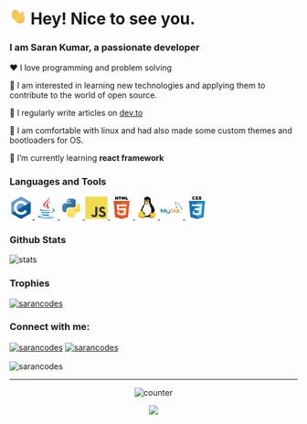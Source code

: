<h1><img src="https://github.com/sarancodes/sarancodes/blob/66f6f67d57f39fa4026e9d98b500a8dd13a773af/wave.gif" width="30px"> Hey! Nice to see you.</h1>

<h3>I am Saran Kumar, a passionate developer</h3>

 ♥️ I love programming and problem solving

🎯 I am interested in learning new technologies and applying them to contribute to the world of open source. 

📝 I regularly write articles on [dev.to](https://dev.to/sarancodes)

🐧 I am comfortable with linux and had also made some custom themes and bootloaders for OS.


🌱 I’m currently learning **react framework**
<h3>Languages and Tools</h3>
<p align="left"> <a href="https://www.cprogramming.com/" target="_blank" rel="noreferrer"> <img src="https://raw.githubusercontent.com/devicons/devicon/master/icons/c/c-original.svg" alt="c" width="40" height="40"/> </a> 
 <a href="https://www.java.com" target="_blank" rel="noreferrer"> <img src="https://raw.githubusercontent.com/devicons/devicon/master/icons/java/java-original.svg" alt="java" width="40" height="40"/> </a> <a href="https://www.python.org" target="_blank" rel="noreferrer"> <img src="https://raw.githubusercontent.com/devicons/devicon/master/icons/python/python-original.svg" alt="python" width="40" height="40"/> </a> <a href="https://developer.mozilla.org/en-US/docs/Web/JavaScript" target="_blank" rel="noreferrer"> <img src="https://raw.githubusercontent.com/devicons/devicon/master/icons/javascript/javascript-original.svg" alt="javascript" width="40" height="40"/> </a> <a href="https://www.linux.org/" target="_blank" rel="noreferrer"><a href="https://www.w3.org/html/" target="_blank" rel="noreferrer"> <img src="https://raw.githubusercontent.com/devicons/devicon/master/icons/html5/html5-original-wordmark.svg" alt="html5" width="40" height="40"/> </a> <a href="https://www.linux.org/" target="_blank" rel="noreferrer"> <img src="https://raw.githubusercontent.com/devicons/devicon/master/icons/linux/linux-original.svg" alt="linux" width="40" height="40"/> </a> <a href="https://www.mysql.com/" target="_blank" rel="noreferrer"> <img src="https://raw.githubusercontent.com/devicons/devicon/master/icons/mysql/mysql-original-wordmark.svg" alt="mysql" width="40" height="40"/> </a><a href="https://www.w3schools.com/css/" target="_blank" rel="noreferrer"> <img src="https://raw.githubusercontent.com/devicons/devicon/master/icons/css3/css3-original-wordmark.svg" alt="css3" width="40" height="40"/> </a>
</p>
<h3>Github Stats</h3>
<p> <img alt="stats" src="https://github-readme-stats.vercel.app/api?username=sarancodes&show_icons=true&theme=tokyonight"/>
</p>

<h3>Trophies</h3>
<p align="left"> <a href="https://github.com/sarancodes"><img src="https://github-profile-trophy.vercel.app/?username=sarancodes" alt="sarancodes" /></a> </p>



<h3 align="left">Connect with me:</h3>
<p align="left">
<a href="https://dev.to/sarancodes" target="blank"><img align="center" src="https://raw.githubusercontent.com/rahuldkjain/github-profile-readme-generator/master/src/images/icons/Social/devto.svg" alt="sarancodes" height="30" width="40" /></a>
<a href="https://twitter.com/sarancodes" target="blank"><img align="center" src="https://raw.githubusercontent.com/rahuldkjain/github-profile-readme-generator/master/src/images/icons/Social/twitter.svg" alt="sarancodes" height="30" width="40" /></a>
</p>

<p><img align="center" src="https://github-readme-streak-stats.herokuapp.com/?user=sarancodes" alt="sarancodes" /></p>

------------

<p align="center"><img alt="counter" src="https://komarev.com/ghpvc/?username=sarancodes&color=blueviolet"/> </p>
<p align="center"><img src="https://github.com/thmsgbrt/thmsgbrt/workflows/README%20build/badge.svg" />

